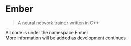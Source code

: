# Ember
> A neural network trainer written in C++

All code is under the namespace Ember  
More information will be added as development continues